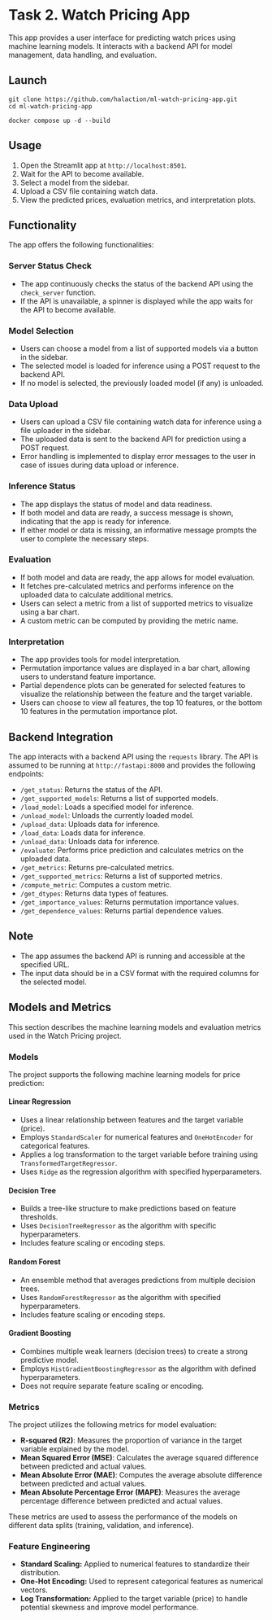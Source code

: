 # Task 2. Watch Pricing App

This app provides a user interface for predicting watch prices using machine learning models. It interacts with a backend API for model management, data handling, and evaluation.

## Launch

```{shell}
git clone https://github.com/halaction/ml-watch-pricing-app.git
cd ml-watch-pricing-app

docker compose up -d --build
```

## Usage

1. Open the Streamlit app at `http://localhost:8501`.
2. Wait for the API to become available.
3. Select a model from the sidebar.
4. Upload a CSV file containing watch data.
5. View the predicted prices, evaluation metrics, and interpretation plots.

## Functionality

The app offers the following functionalities:

### Server Status Check

- The app continuously checks the status of the backend API using the `check_server` function.
- If the API is unavailable, a spinner is displayed while the app waits for the API to become available.

### Model Selection

- Users can choose a model from a list of supported models via a button in the sidebar.
- The selected model is loaded for inference using a POST request to the backend API.
- If no model is selected, the previously loaded model (if any) is unloaded.

### Data Upload

- Users can upload a CSV file containing watch data for inference using a file uploader in the sidebar.
- The uploaded data is sent to the backend API for prediction using a POST request.
- Error handling is implemented to display error messages to the user in case of issues during data upload or inference.

### Inference Status

- The app displays the status of model and data readiness.
- If both model and data are ready, a success message is shown, indicating that the app is ready for inference.
- If either model or data is missing, an informative message prompts the user to complete the necessary steps.

### Evaluation

- If both model and data are ready, the app allows for model evaluation.
- It fetches pre-calculated metrics and performs inference on the uploaded data to calculate additional metrics.
- Users can select a metric from a list of supported metrics to visualize using a bar chart.
- A custom metric can be computed by providing the metric name.

### Interpretation

- The app provides tools for model interpretation.
- Permutation importance values are displayed in a bar chart, allowing users to understand feature importance.
- Partial dependence plots can be generated for selected features to visualize the relationship between the feature and the target variable.
- Users can choose to view all features, the top 10 features, or the bottom 10 features in the permutation importance plot.

## Backend Integration

The app interacts with a backend API using the `requests` library. The API is assumed to be running at `http://fastapi:8000` and provides the following endpoints:

- `/get_status`: Returns the status of the API.
- `/get_supported_models`: Returns a list of supported models.
- `/load_model`: Loads a specified model for inference.
- `/unload_model`: Unloads the currently loaded model.
- `/upload_data`: Uploads data for inference.
- `/load_data`: Loads data for inference.
- `/unload_data`: Unloads data for inference.
- `/evaluate`: Performs price prediction and calculates metrics on the uploaded data.
- `/get_metrics`: Returns pre-calculated metrics.
- `/get_supported_metrics`: Returns a list of supported metrics.
- `/compute_metric`: Computes a custom metric.
- `/get_dtypes`: Returns data types of features.
- `/get_importance_values`: Returns permutation importance values.
- `/get_dependence_values`: Returns partial dependence values.

## Note

- The app assumes the backend API is running and accessible at the specified URL.
- The input data should be in a CSV format with the required columns for the selected model.

## Models and Metrics

This section describes the machine learning models and evaluation metrics used in the Watch Pricing project.

### Models

The project supports the following machine learning models for price prediction:

#### Linear Regression

- Uses a linear relationship between features and the target variable (price).
- Employs `StandardScaler` for numerical features and `OneHotEncoder` for categorical features.
- Applies a log transformation to the target variable before training using `TransformedTargetRegressor`.
- Uses `Ridge` as the regression algorithm with specified hyperparameters.

#### Decision Tree

- Builds a tree-like structure to make predictions based on feature thresholds.
- Uses `DecisionTreeRegressor` as the algorithm with specific hyperparameters.
- Includes feature scaling or encoding steps.

#### Random Forest

- An ensemble method that averages predictions from multiple decision trees.
- Uses `RandomForestRegressor` as the algorithm with specified hyperparameters.
- Includes feature scaling or encoding steps.

#### Gradient Boosting

- Combines multiple weak learners (decision trees) to create a strong predictive model.
- Employs `HistGradientBoostingRegressor` as the algorithm with defined hyperparameters.
- Does not require separate feature scaling or encoding.

### Metrics

The project utilizes the following metrics for model evaluation:

- **R-squared (R2)**: Measures the proportion of variance in the target variable explained by the model.
- **Mean Squared Error (MSE)**: Calculates the average squared difference between predicted and actual values.
- **Mean Absolute Error (MAE)**: Computes the average absolute difference between predicted and actual values.
- **Mean Absolute Percentage Error (MAPE)**: Measures the average percentage difference between predicted and actual values.

These metrics are used to assess the performance of the models on different data splits (training, validation, and inference).

### Feature Engineering

- **Standard Scaling:** Applied to numerical features to standardize their distribution.
- **One-Hot Encoding:** Used to represent categorical features as numerical vectors.
- **Log Transformation:** Applied to the target variable (price) to handle potential skewness and improve model performance.
